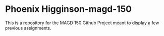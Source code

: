 # Phoenix Higginson-magd-150

This is a repository for the MAGD 150 Github Project meant to display a few previous assignments.
